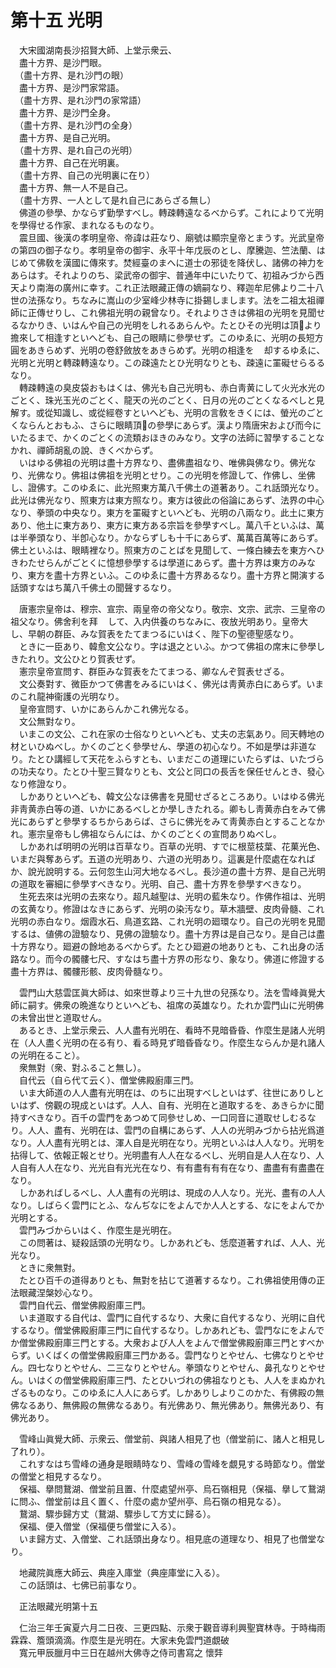 # 第十五 光明
　大宋國湖南長沙招賢大師、上堂示衆云、  
　盡十方界、是沙門眼。  
　（盡十方界、是れ沙門の眼）  
　盡十方界、是沙門家常語。  
　（盡十方界、是れ沙門の家常語）  
　盡十方界、是沙門全身。  
　（盡十方界、是れ沙門の全身）  
　盡十方界、是自己光明。  
　（盡十方界、是れ自己の光明）  
　盡十方界、自己在光明裏。  
　（盡十方界、自己の光明裏に在り）  
　盡十方界、無一人不是自己。  
　（盡十方界、一人として是れ自己にあらざる無し）  
　佛道の參學、かならず勤學すべし。轉疎轉遠なるべからず。これによりて光明を學得せる作家、まれなるものなり。  
　震旦國、後漢の孝明皇帝、帝諱は莊なり、廟號は顯宗皇帝とまうす。光武皇帝の第四の御子なり。孝明皇帝の御宇、永平十年戊辰のとし、摩騰迦、竺法蘭、はじめて佛敎を漢國に傳來す。焚經臺のまへに道士の邪徒を降伏し、諸佛の神力をあらはす。それよりのち、梁武帝の御宇、普通年中にいたりて、初祖みづから西天より南海の廣州に幸す。これ正法眼藏正傳の嫡嗣なり、釋迦牟尼佛より二十八世の法孫なり。ちなみに嵩山の少室峰少林寺に掛錫しまします。法を二祖太祖禪師に正傳せりし、これ佛祖光明の親曾なり。それよりさきは佛祖の光明を見聞せるなかりき、いはんや自己の光明をしれるあらんや。たとひその光明は頂𩕳より擔來して相逢すといへども、自己の眼睛に參學せず。このゆゑに、光明の長短方圓をあきらめず、光明の卷舒斂放をあきらめず。光明の相逢を<img width="16" height="16" src="_c5aIz2K.png" border="0">却するゆゑに、光明と光明と轉疎轉遠なり。この疎遠たとひ光明なりとも、疎遠に罣礙せらるるなり。  
　轉疎轉遠の臭皮袋おもはくは、佛光も自己光明も、赤白靑黄にして火光水光のごとく、珠光玉光のごとく、龍天の光のごとく、日月の光のごとくなるべしと見解す。或從知識し、或從經卷すといへども、光明の言敎をきくには、螢光のごとくならんとおもふ、さらに眼睛頂𩕳の參學にあらず。漢より隋唐宋および而今にいたるまで、かくのごとくの流類おほきのみなり。文字の法師に習󠄁學することなかれ、禪師胡亂の說、きくべからず。  
　いはゆる佛祖の光明は盡十方界なり、盡佛盡祖なり、唯佛與佛なり。佛光なり、光佛なり。佛祖は佛祖を光明とせり。この光明を修證して、作佛し、坐佛し、證佛す。このゆゑに、此光照東方萬八千佛土の道著あり。これ話頭光なり。此光は佛光なり、照東方は東方照なり。東方は彼此の俗論にあらず、法界の中心なり、拳頭の中央なり。東方を罣礙すといへども、光明の八兩なり。此土に東方あり、他土に東方あり、東方に東方ある宗旨を參學すべし。萬八千といふは、萬は半拳頭なり、半卽心なり。かならずしも十千にあらず、萬萬百萬等にあらず。佛土といふは、眼睛裡なり。照東方のことばを見聞して、一條白練去を東方へひきわたせらんがごとくに憶想參學するは學道にあらず。盡十方界は東方のみなり、東方を盡十方界といふ。このゆゑに盡十方界あるなり。盡十方界と開演する話頭すなはち萬八千佛土の聞聲するなり。  
  
　唐憲宗皇帝は、穆宗、宣宗、兩皇帝の帝父なり。敬宗、文宗、武宗、三皇帝の祖父なり。佛舍利を拜<img width="16" height="16" src="_cigRKYF.png" border="0">して、入内供養のちなみに、夜放光明あり。皇帝大<img width="16" height="16" src="_cRNRSQK.png" border="0">し、早朝の群臣、みな賀表をたてまつるにいはく、陛下の聖德聖感なり。  
　ときに一臣あり、韓愈文公なり。字は退之といふ。かつて佛祖の席末に參學しきたれり。文公ひとり賀表せず。  
　憲宗皇帝宣問す、群臣みな賀表をたてまつる、卿なんぞ賀表せざる。  
　文公奏對す、微臣かつて佛書をみるにいはく、佛光は靑黄赤白にあらず。いまのこれ龍神衞護の光明なり。  
　皇帝宣問す、いかにあらんかこれ佛光なる。  
　文公無對なり。  
　いまこの文公、これ在家の士俗なりといへども、丈夫の志氣あり。囘天轉地の材といひぬべし。かくのごとく參學せん、學道の初心なり。不如是學は非道なり。たとひ講經して天花をふらすとも、いまだこの道理にいたらずは、いたづらの功夫なり。たとひ十聖三賢なりとも、文公と同口の長舌を保任せんとき、發心なり修證なり。  
　しかありといへども、韓文公なほ佛書を見聞せざるところあり。いはゆる佛光非靑黄赤白等の道、いかにあるべしとか學しきたれる。卿もし靑黄赤白をみて佛光にあらずと參學するちからあらば、さらに佛光をみて靑黄赤白とすることなかれ。憲宗皇帝もし佛祖ならんには、かくのごとくの宣問ありぬべし。  
　しかあれば明明の光明は百草なり。百草の光明、すでに根莖枝葉、花菓光色、いまだ與奪あらず。五道の光明あり、六道の光明あり。這裏是什麼處在なればか、說光說明する。云何忽生山河大地なるべし。長沙道の盡十方界、是自己光明の道取を審細に參學すべきなり。光明、自己、盡十方界を參學すべきなり。  
　生死去來は光明の去來なり。超凡越聖は、光明の藍朱なり。作佛作祖は、光明の玄黄なり。修證はなきにあらず、光明の染汚なり。草木牆壁、皮肉骨髓、これ光明の赤白なり。烟霞水石、鳥道玄路、これ光明の廻環なり。自己の光明を見聞するは、値佛の證驗なり、見佛の證驗なり。盡十方界は是自己なり。是自己は盡十方界なり。廻避の餘地あるべからず。たとひ廻避の地ありとも、これ出身の活路なり。而今の髑髏七尺、すなはち盡十方界の形なり、象なり。佛道に修證する盡十方界は、髑髏形骸、皮肉骨髓なり。  
  
　雲門山大慈雲匡眞大師は、如來世尊より三十九世の兒孫なり。法を雪峰眞覺大師に嗣す。佛衆の晩進なりといへども、祖席の英雄なり。たれか雲門山に光明佛の未曾出世と道取せん。  
　あるとき、上堂示衆云、人人盡有光明在、看時不見暗昏昏、作麼生是諸人光明在（人人盡く光明の在る有り、看る時見ず暗昏昏なり。作麼生ならんか是れ諸人の光明在ること）。  
　衆無對（衆、對ふること無し）。  
　自代云（自ら代て云く）、僧堂佛殿廚庫三門。  
　いま大師道の人人盡有光明在は、のちに出現すべしといはず、往世にありしといはず、傍觀の現成といはず。人人、自有、光明在と道取するを、あきらかに聞持すべきなり。百千の雲門をあつめて同參せしめ、一口同音に道取せしむるなり。人人、盡有、光明在は、雲門の自構にあらず、人人の光明みづから拈光爲道なり。人人盡有光明とは、渾人自是光明在なり。光明といふは人人なり。光明を拈得して、依報正報とせり。光明盡有人人在なるべし、光明自是人人在なり、人人自有人人在なり、光光自有光光在なり、有有盡有有有在なり、盡盡有有盡盡在なり。  
　しかあればしるべし、人人盡有の光明は、現成の人人なり。光光、盡有の人人なり。しばらく雲門にとふ、なんぢなにをよんでか人人とする、なにをよんでか光明とする。  
　雲門みづからいはく、作麼生是光明在。  
　この問著は、疑殺話頭の光明なり。しかあれども、恁麼道著すれば、人人、光光なり。  
　ときに衆無對。  
　たとひ百千の道得ありとも、無對を拈じて道著するなり。これ佛祖使用傳の正法眼藏涅槃妙心なり。  
　雲門自代云、僧堂佛殿廚庫三門。  
　いま道取する自代は、雲門に自代するなり、大衆に自代するなり、光明に自代するなり。僧堂佛殿廚庫三門に自代するなり。しかあれども、雲門なにをよんでか僧堂佛殿廚庫三門とする。大衆および人人をよんで僧堂佛殿廚庫三門とすべからず。いくばくの僧堂佛殿廚庫三門かある。雲門なりとやせん、七佛なりとやせん。四七なりとやせん、二三なりとやせん。拳頭なりとやせん、鼻孔なりとやせん。いはくの僧堂佛殿廚庫三門、たとひいづれの佛祖なりとも、人人をまぬかれざるものなり。このゆゑに人人にあらず。しかありしよりこのかた、有佛殿の無佛なるあり、無佛殿の無佛なるあり。有光佛あり、無光佛あり。無佛光あり、有佛光あり。  
  
　雪峰山眞覺大師、示衆云、僧堂前、與諸人相見了也（僧堂前に、諸人と相見し了れり）。  
　これすなはち雪峰の通身是眼睛時なり、雪峰の雪峰を覷見する時節なり。僧堂の僧堂と相見するなり。  
　保福、擧問鵞湖、僧堂前且置、什麼處望州亭、烏石嶺相見（保福、擧して鵞湖に問ふ、僧堂前は且く置く、什麼の處か望州亭、烏石嶺の相見なる）。  
　鵞湖、驟歩歸方丈（鵞湖、驟歩して方丈に歸る）。  
　保福、便入僧堂（保福便ち僧堂に入る）。  
　いま歸方丈、入僧堂、これ話頭出身なり。相見底の道理なり、相見了也僧堂なり。  
  
　地藏院眞應大師云、典座入庫堂（典座庫堂に入る）。  
　この話頭は、七佛已前事なり。  
  
　正法眼藏光明第十五  
  
　仁治三年壬寅夏六月二日夜、三更四點、示衆于觀音導利興聖寶林寺。于時梅雨霖霖、簷頭滴滴。作麼生是光明在。大家未免雲門道覷破  
　寬元甲辰臘月中三日在越州大佛寺之侍司書寫之 懷弉